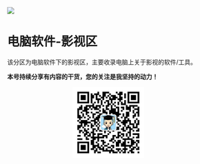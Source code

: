 <img src="./docs/电脑软件/1.3影视区/assets/6yvWbwvo4ww.jpg">

# 电脑软件-影视区

该分区为电脑软件下的影视区，主要收录电脑上关于影视的软件/工具。

**本号持续分享有内容的干货，您的关注是我坚持的动力！**

<img src="./_assets/clip_image002.jpg" style="width:33%;margin-left:30%" />

